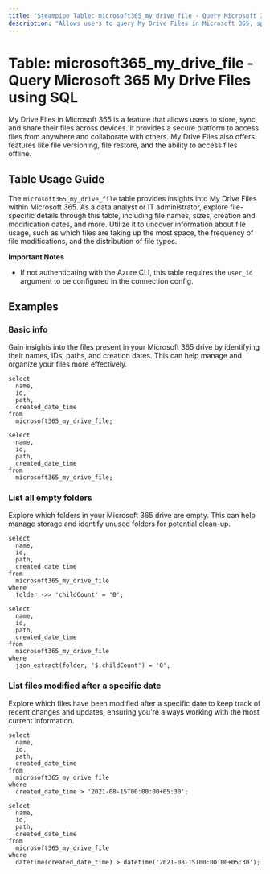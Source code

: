 ```yaml
---
title: "Steampipe Table: microsoft365_my_drive_file - Query Microsoft 365 My Drive Files using SQL"
description: "Allows users to query My Drive Files in Microsoft 365, specifically providing information related to file details such as name, size, created and modified dates, and more."
---
```


# Table: microsoft365_my_drive_file - Query Microsoft 365 My Drive Files using SQL

My Drive Files in Microsoft 365 is a feature that allows users to store, sync, and share their files across devices. It provides a secure platform to access files from anywhere and collaborate with others. My Drive Files also offers features like file versioning, file restore, and the ability to access files offline.

## Table Usage Guide

The `microsoft365_my_drive_file` table provides insights into My Drive Files within Microsoft 365. As a data analyst or IT administrator, explore file-specific details through this table, including file names, sizes, creation and modification dates, and more. Utilize it to uncover information about file usage, such as which files are taking up the most space, the frequency of file modifications, and the distribution of file types.

**Important Notes**
- If not authenticating with the Azure CLI, this table requires the `user_id` argument to be configured in the connection config.

## Examples

### Basic info
Gain insights into the files present in your Microsoft 365 drive by identifying their names, IDs, paths, and creation dates. This can help manage and organize your files more effectively.

```sql+postgres
select
  name,
  id,
  path,
  created_date_time
from
  microsoft365_my_drive_file;
```

```sql+sqlite
select
  name,
  id,
  path,
  created_date_time
from
  microsoft365_my_drive_file;
```

### List all empty folders
Explore which folders in your Microsoft 365 drive are empty. This can help manage storage and identify unused folders for potential clean-up.

```sql+postgres
select
  name,
  id,
  path,
  created_date_time
from
  microsoft365_my_drive_file
where
  folder ->> 'childCount' = '0';
```

```sql+sqlite
select
  name,
  id,
  path,
  created_date_time
from
  microsoft365_my_drive_file
where
  json_extract(folder, '$.childCount') = '0';
```

### List files modified after a specific date
Explore which files have been modified after a specific date to keep track of recent changes and updates, ensuring you're always working with the most current information.

```sql+postgres
select
  name,
  id,
  path,
  created_date_time
from
  microsoft365_my_drive_file
where
  created_date_time > '2021-08-15T00:00:00+05:30';
```

```sql+sqlite
select
  name,
  id,
  path,
  created_date_time
from
  microsoft365_my_drive_file
where
  datetime(created_date_time) > datetime('2021-08-15T00:00:00+05:30');
```